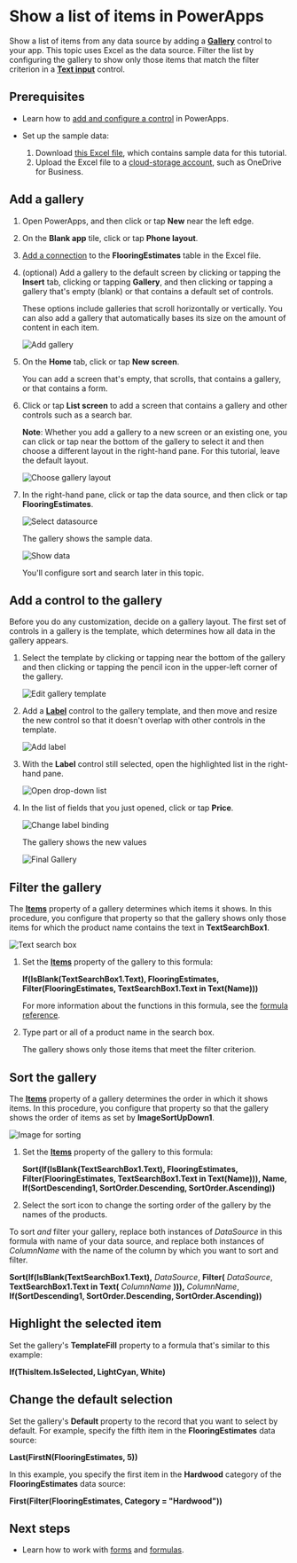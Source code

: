 <properties
    pageTitle="Show a list of items | Microsoft PowerApps"
    description="Use a gallery to show a list of items in your app, and filter the list by specifying a criterion."
    services=""
    suite="powerapps"
    documentationCenter="na"
    authors="karthik-1"
    manager="anneta"
    editor=""
    tags=""/>
<tags
    ms.service="powerapps"
    ms.devlang="na"
    ms.topic="article"
    ms.tgt_pltfrm="na"
    ms.workload="na"
    ms.date="05/03/2017"
    ms.author="karthikb"/>

# Show a list of items in PowerApps  #
Show a list of items from any data source by adding a **[Gallery](controls/control-gallery.md)** control to your app. This topic uses Excel as the data source. Filter the list by configuring the gallery to show only those items that match the filter criterion in a **[Text input](controls/control-text-input.md)** control.

## Prerequisites ##
- Learn how to [add and configure a control](add-configure-controls.md) in PowerApps.
- Set up the sample data:

	1. Download [this Excel file](https://az787822.vo.msecnd.net/documentation/get-started-from-data/FlooringEstimates.xlsx), which contains sample data for this tutorial.
	1. Upload the Excel file to a [cloud-storage account](cloud-storage-blob-connections.md), such as OneDrive for Business.

## Add a gallery ##
1. Open PowerApps, and then click or tap **New** near the left edge.

1. On the **Blank app** tile, click or tap **Phone layout**.

1. [Add a connection](add-data-connection.md) to the **FlooringEstimates** table in the Excel file.

1. (optional) Add a gallery to the default screen by clicking or tapping the **Insert** tab, clicking or tapping **Gallery**, and then clicking or tapping a gallery that's empty (blank) or that contains a default set of controls.

	These options include galleries that scroll horizontally or vertically. You can also add a gallery that automatically bases its size on the amount of content in each item.

	![Add gallery](./media/add-gallery/gallery-dropdown.png)

1. On the **Home** tab, click or tap **New screen**.

	You can add a screen that's empty, that scrolls, that contains a gallery, or that contains a form.

1. Click or tap **List screen** to add a screen that contains a gallery and other controls such as a search bar.

	**Note**: Whether you add a gallery to a new screen or an existing one, you can click or tap near the bottom of the gallery to select it and then choose a different layout in the right-hand pane. For this tutorial, leave the default layout.

	![Choose gallery layout](./media/add-gallery/select-layout.png)

1. In the right-hand pane, click or tap the data source, and then click or tap **FlooringEstimates**.

	![Select datasource](./media/add-gallery/choose-data.png)

	The gallery shows the sample data.

	![Show data](./media/add-gallery/show-data-default.png)

	 You'll configure sort and search later in this topic.

## Add a control to the gallery ##
Before you do any customization, decide on a gallery layout. The first set of controls in a gallery is the template, which determines how all data in the gallery appears.

1. Select the template by clicking or tapping near the bottom of the gallery and then clicking or tapping the pencil icon in the upper-left corner of the gallery.

    ![Edit gallery template](./media/add-gallery/edit-item.png)

2. Add a **[Label](controls/control-text-box.md)** control to the gallery template, and then move and resize the new control so that it doesn't overlap with other controls in the template.

	![Add label](./media/add-gallery/add-text-box.png)

3. With the **Label** control still selected, open the highlighted list in the right-hand pane.

	![Open drop-down list](./media/add-gallery/open-dropdown.png)

4. In the list of fields that you just opened, click or tap **Price**.  

    ![Change label binding](./media/add-gallery/change-binding.png)

    The gallery shows the new values

    ![Final Gallery](./media/add-gallery/final-gallery.png)

## Filter the gallery ##
The **[Items](controls/properties-core.md)** property of a gallery determines which items it shows. In this procedure, you configure that property so that the gallery shows only those items for which the product name contains the text in **TextSearchBox1**.

![Text search box](./media/add-gallery/text-search-box.png)

1. Set the **[Items](controls/properties-core.md)** property of the gallery to this formula:

	**If(IsBlank(TextSearchBox1.Text), FlooringEstimates, Filter(FlooringEstimates, TextSearchBox1.Text in Text(Name)))**

	For more information about the functions in this formula, see the [formula reference](formula-reference.md).

1. Type part or all of a product name in the search box.

	The gallery shows only those items that meet the filter criterion.

## Sort the gallery ##
The **[Items](controls/properties-core.md)** property of a gallery determines the order in which it shows items. In this procedure, you configure that property so that the gallery shows the order of items as set by **ImageSortUpDown1**.

![Image for sorting](./media/add-gallery/image-sorting.png)

1. Set the **[Items](controls/properties-core.md)** property of the gallery to this formula:

    **Sort(If(IsBlank(TextSearchBox1.Text), FlooringEstimates, Filter(FlooringEstimates, TextSearchBox1.Text in Text(Name))), Name, If(SortDescending1, SortOrder.Descending, SortOrder.Ascending))**

2. Select the sort icon to change the sorting order of the gallery by the names of the products.

To sort *and* filter your gallery, replace both instances of *DataSource* in this formula with name of your data source, and replace both instances of *ColumnName* with the name of the column by which you want to sort and filter.

**Sort(If(IsBlank(TextSearchBox1.Text),** *DataSource*, **Filter(** *DataSource*, **TextSearchBox1.Text in Text(** *ColumnName* **))),** *ColumnName*, **If(SortDescending1, SortOrder.Descending, SortOrder.Ascending))**

## Highlight the selected item ##
Set the gallery's **TemplateFill** property to a formula that's similar to this example:

**If(ThisItem.IsSelected, LightCyan, White)**

## Change the default selection ##
Set the gallery's **Default** property to the record that you want to select by default. For example, specify the fifth item in the **FlooringEstimates** data source:

**Last(FirstN(FlooringEstimates, 5))**

In this example, you specify the first item in the **Hardwood** category of the **FlooringEstimates** data source:

**First(Filter(FlooringEstimates, Category = "Hardwood"))**

## Next steps ##
- Learn how to work with [forms](working-with-forms.md) and [formulas](working-with-formulas.md).

